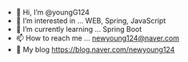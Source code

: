 - 👋 Hi, I’m @youngG124
- 👀 I’m interested in ... WEB, Spring, JavaScript
- 🌱 I’m currently learning ... Spring Boot
- 📫 How to reach me ... newyoung124@naver.com
- 📜 My blog https://blog.naver.com/newyoung124
<!---
youngG124/youngG124 is a ✨ special ✨ repository because its `README.md` (this file) appears on your GitHub profile.
You can click the Preview link to take a look at your changes.
--->
